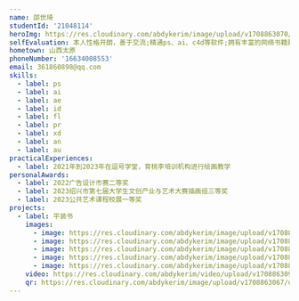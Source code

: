```yaml
---
name: 邵世琦
studentId: '21048114'
heroImg: https://res.cloudinary.com/abdykerim/image/upload/v1708863070/uploads/students/21048114/%E4%B8%AA%E4%BA%BA%E7%85%A7%E7%89%87_aknxil.jpg
selfEvaluation: 本人性格开朗，善于交流;精通ps、ai、c4d等软件;拥有丰富的网络书籍封面设计基础和手绘功底，丰富的实战经验让我有清晰的设计思路，以及更好的把控设计风格，能快速适应市场设计新趋势。在对潮流风向的敏锐发掘和游戏插画与角色的细致剖析有独特的见解。
hometown: 山西太原
phoneNumber: '16634008553'
email: 361860898@qq.com
skills:
  - label: ps
  - label: ai
  - label: ae
  - label: id
  - label: fl
  - label: pr
  - label: xd
  - label: an
  - label: au
practicalExperiences:
  - label: 2021年到2023年在逗号学堂，育桃李培训机构进行绘画教学
personalAwards:
  - label: 2022广告设计市赛二等奖
  - label: 2023绍兴市第七届大学生文创产业与艺术大赛插画组三等奖
  - label: 2023公共艺术课程校展一等奖
projects:
  - label: 平装书
    images:
      - image: https://res.cloudinary.com/abdykerim/image/upload/v1708863073/uploads/students/21048114/softcover/image2_vdbo2s.png
      - image: https://res.cloudinary.com/abdykerim/image/upload/v1708863070/uploads/students/21048114/softcover/image3_sujxky.png
      - image: https://res.cloudinary.com/abdykerim/image/upload/v1708863069/uploads/students/21048114/softcover/image5_rcylh1.png
      - image: https://res.cloudinary.com/abdykerim/image/upload/v1708863069/uploads/students/21048114/softcover/image1_pwsd8e.png
      - image: https://res.cloudinary.com/abdykerim/image/upload/v1708863069/uploads/students/21048114/softcover/image4_xdjmrv.png
    video: https://res.cloudinary.com/abdykerim/video/upload/v1708863098/uploads/students/21048114/softcover/video_lylckf.mp4
    qr: https://res.cloudinary.com/abdykerim/image/upload/v1708863067/uploads/students/21048114/softcover/qr_mpua2x.png
---
```

